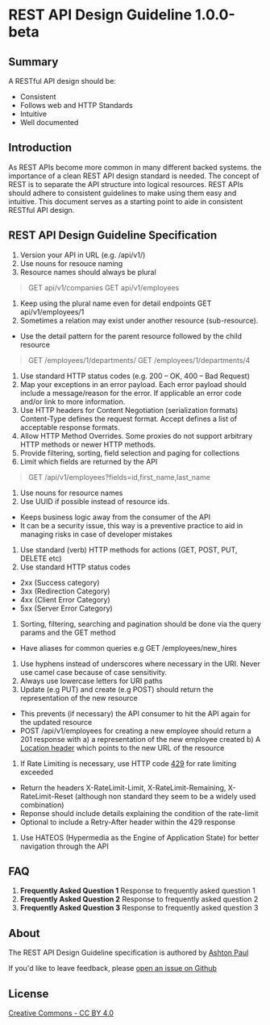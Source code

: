 # REST API Design Guideline 1.0.0-beta

## Summary
A RESTful API design should be:
- Consistent
- Follows web and HTTP Standards
- Intuitive
- Well documented

## Introduction
As REST APIs become more common in many different backed systems.  the importance of a clean REST API design standard is needed. The concept of REST is to separate the API structure into logical resources. REST APIs should adhere to consistent guidelines to make using them easy and intuitive. This document serves as a starting point to aide in consistent RESTful API design.

## REST API Design Guideline Specification
1. Version your API in URL (e.g. /api/v1/)
1. Use nouns for resouce naming
1.  Resource names should always be plural
> GET api/v1/companies
> GET api/v1/employees
1. Keep using the plural name even for detail endpoints
  GET api/v1/employees/1
1. Sometimes a relation may exist under another resource (sub-resource). 
 - Use the detail pattern for the parent resource followed by the child resource
> GET /employees/1/departments/
> GET /employees/1/departments/4  
1. Use standard HTTP status codes (e.g. 200 – OK, 400 – Bad Request)
1. Map your exceptions in an error payload. Each error payload should include a message/reason for the error. If applicable an error code and/or link to more information.
1. Use HTTP headers for Content Negotiation (serialization formats)
Content-Type defines the request format.
Accept defines a list of acceptable response formats.
1. Allow HTTP Method Overrides. Some proxies do not support arbitrary HTTP methods or newer HTTP methods.
1. Provide filtering, sorting, field selection and paging for collections
1. Limit which fields are returned by the API
> GET /api/v1/employees?fields=id,first_name,last_name
1. Use nouns for resource names
1. Use UUID if possible instead of resource ids.
- Keeps business logic away from the consumer of the API
- It can be a security issue, this way is a preventive practice to aid in managing risks in case of developer mistakes 
1. Use standard (verb) HTTP methods for actions (GET, POST, PUT, DELETE etc)
1. Use standard HTTP status codes 
- 2xx (Success category)
- 3xx (Redirection Category)
- 4xx (Client Error Category)
- 5xx (Server Error Category)
1. Sorting, filtering, searching and pagination should be done via the query params and the GET method
- Have aliases for common queries e.g GET /employees/new_hires
1. Use hyphens instead of underscores where necessary in the URI. Never use camel case because of case sensitivity.
1. Always use lowercase letters for URI paths
1. Update (e.g PUT) and create (e.g POST) should return the representation of the new resource
- This prevents (if necessary) the API consumer to hit the API again for the updated resource
- POST /api/v1/employees for creating a new employee should return a 201 response with
  a) a representation of the new employee created
  b) A [Location header](https://www.w3.org/Protocols/rfc2616/rfc2616-sec14.html#sec14.30) which points to the new URL of the resource
1. If Rate Limiting is necessary, use HTTP code [429](https://tools.ietf.org/html/rfc6585#section-4) for rate limiting exceeded
- Return the headers X-RateLimit-Limit, X-RateLimit-Remaining, X-RateLimit-Reset (although non standard they seem to be a widely used combination)
- Reponse should include details explaining the condition of the rate-limit
- Optional to include a Retry-After header within the 429 response
1. Use HATEOS (Hypermedia as the Engine of Application State) for better navigation through the API

## FAQ
1. **Frequently Asked Question 1** 
 Response to frequently asked question 1
1. **Frequently Asked Question 2**
Response to frequently asked question 2
1. **Frequently Asked Question 3**
Response to frequently asked question 3

## About
The REST API Design Guideline specification is authored by [Ashton Paul](https://ashtonpaul.com)

If you'd like to leave feedback, please [open an issue on Github](https://github.com/jusdev)

## License
[Creative Commons - CC BY 4.0](https://creativecommons.org/licenses/by/4.0/)

